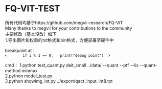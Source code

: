 # FQ-VIT-TEST
所有代码均基于https://github.com/megvii-research/FQ-ViT    
Many thanks to megvii for your contributions to the community  
主要修改（基本没改）如下  
1.导出图片和权重的txt格式和bin格式，方便部署至硬件中


breakpoint at：  
 `<       if i % 1 == 0:  
            print("debug point")  >`

cmd：
1.python test_quant.py deit_small ../data/ --quant --ptf --lis --quant-method minmax  
2.python model_test.py  
3.python showimg_int.py ../export/qact_input_int8.txt  

